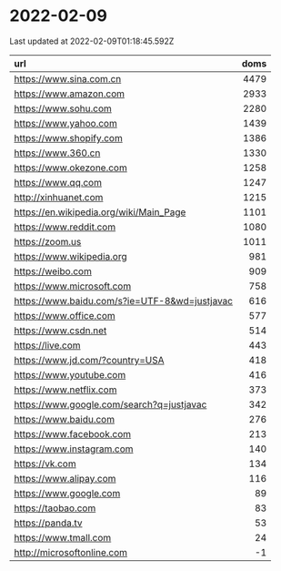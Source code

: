 # 2022-02-09

<!-- BEGIN -->
Last updated at 2022-02-09T01:18:45.592Z

url | doms
:- | -:
https://www.sina.com.cn | 4479
https://www.amazon.com | 2933
https://www.sohu.com | 2280
https://www.yahoo.com | 1439
https://www.shopify.com | 1386
https://www.360.cn | 1330
https://www.okezone.com | 1258
https://www.qq.com | 1247
http://xinhuanet.com | 1215
https://en.wikipedia.org/wiki/Main_Page | 1101
https://www.reddit.com | 1080
https://zoom.us | 1011
https://www.wikipedia.org | 981
https://weibo.com | 909
https://www.microsoft.com | 758
https://www.baidu.com/s?ie=UTF-8&wd=justjavac | 616
https://www.office.com | 577
https://www.csdn.net | 514
https://live.com | 443
https://www.jd.com/?country=USA | 418
https://www.youtube.com | 416
https://www.netflix.com | 373
https://www.google.com/search?q=justjavac | 342
https://www.baidu.com | 276
https://www.facebook.com | 213
https://www.instagram.com | 140
https://vk.com | 134
https://www.alipay.com | 116
https://www.google.com | 89
https://taobao.com | 83
https://panda.tv | 53
https://www.tmall.com | 24
http://microsoftonline.com | -1
<!-- END -->
